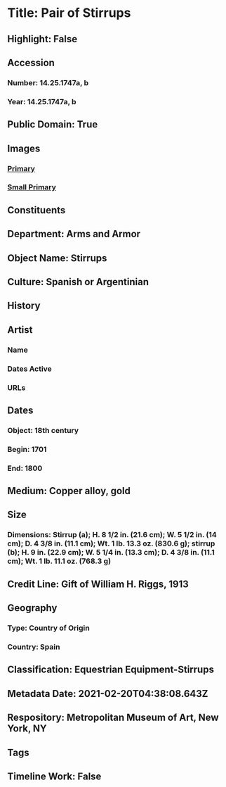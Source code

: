 # Title: Pair of Stirrups
## Highlight: False
## Accession
### Number: 14.25.1747a, b
### Year: 14.25.1747a, b
## Public Domain: True
## Images
### [Primary](https://images.metmuseum.org/CRDImages/aa/original/LC-14_25_1747a_b-006.jpg)
### [Small Primary](https://images.metmuseum.org/CRDImages/aa/web-large/LC-14_25_1747a_b-006.jpg)
## Constituents
## Department: Arms and Armor
## Object Name: Stirrups
## Culture: Spanish or Argentinian
## History
## Artist
### Name
### Dates Active
### URLs
## Dates
### Object: 18th century
### Begin: 1701
### End: 1800
## Medium: Copper alloy, gold
## Size
### Dimensions: Stirrup (a); H. 8 1/2 in. (21.6 cm); W. 5 1/2 in. (14 cm); D. 4 3/8 in. (11.1 cm); Wt. 1 lb. 13.3 oz. (830.6 g); stirrup (b); H. 9 in. (22.9 cm); W. 5 1/4 in. (13.3 cm); D. 4 3/8 in. (11.1 cm); Wt. 1 lb. 11.1 oz. (768.3 g)
## Credit Line: Gift of William H. Riggs, 1913
## Geography
### Type: Country of Origin
### Country: Spain
## Classification: Equestrian Equipment-Stirrups
## Metadata Date: 2021-02-20T04:38:08.643Z
## Respository: Metropolitan Museum of Art, New York, NY
## Tags
## Timeline Work: False
